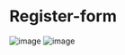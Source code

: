 # Register-form

![image](https://github.com/NourelhoudaAbdellaoui/Register-form/assets/87576820/a5177f42-af09-4d7a-a025-8598308c6639)
![image](https://github.com/NourelhoudaAbdellaoui/Register-form/assets/87576820/d9587136-3872-405a-b1f3-491c8f75a7c0)


